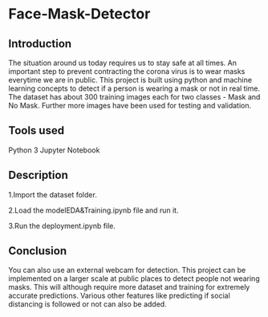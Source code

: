 # Face-Mask-Detector

## Introduction
The situation around us today requires us to stay safe at all times. An important step to prevent contracting the corona virus is to wear masks everytime we are in public.
This project is built using python and machine learning concepts to detect if a person is wearing a mask or not in real time.
The dataset has about 300 training images each for two classes - Mask and No Mask. Further more images have been used for testing and validation.

## Tools used
Python 3
Jupyter Notebook

## Description

1.Import the dataset folder.

2.Load the modelEDA&Training.ipynb file and run it.

3.Run the deployment.ipynb file.

## Conclusion

You can also use an external webcam for detection.
This project can be implemented on a larger scale at public places to detect people not wearing masks. This will although require more dataset and training for extremely accurate predictions.
Various other features like predicting if social distancing is followed or not can also  be added.


